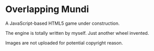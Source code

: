 # Overlapping Mundi

A JavaScript-based HTML5 game under construction.

The engine is totally written by myself. Just another wheel invented.

Images are not uploaded for potential copyright reason.
